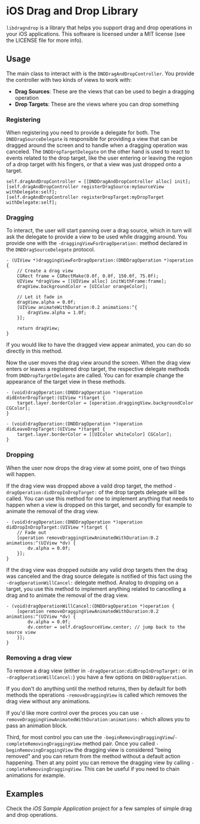# iOS Drag and Drop Library

`libdragndrop` is a library that helps you support drag and drop operations in your iOS applications. This software is licensed under a MIT license (see the LICENSE file for more info).


## Usage

The main class to interact with is the `DNDDragAndDropController`. You provide the controller with two kinds of views to work with:

* **Drag Sources**: These are the views that can be used to begin a dragging operation
* **Drop Targets**: These are the views where you can drop something


### Registering

When registering you need to provide a delegate for both. The `DNDDragSourceDelegate` is responsible for providing a view that can be dragged around the screen and to handle when a dragging operation was canceled. The `DNDDropTargetDelegate` on the other hand is used to react to events related to the drop target, like the user entering or leaving the region of a drop target with his fingers, or that a view was just dropped onto a target.

    self.dragAndDropController = [[DNDDragAndDropController alloc] init];
    [self.dragAndDropController registerDragSource:mySourceView withDelegate:self];
    [self.dragAndDropController registerDropTarget:myDropTarget withDelegate:self];


### Dragging

To interact, the user will start panning over a drag source, which in turn will ask the delegate to provide a view to be used while dragging around. You provide one with the `-draggingViewForDragOperation:` method declared in the `DNDDragSourceDelegate` protocol.

    - (UIView *)draggingViewForDragOperation:(DNDDragOperation *)operation {
        // Create a drag view
        CGRect frame = CGRectMake(0.0f, 0.0f, 150.0f, 75.0f);
        UIView *dragView = [[UIView alloc] initWithFrame:frame];
        dragView.backgroundColor = [UIColor orangeColor];
        
        // Let it fade in
        dragView.alpha = 0.0f;
        [UIView animateWithDuration:0.2 animations:^{
            dragView.alpha = 1.0f;
        }];
        
        return dragView;
    }

If you would like to have the dragged view appear animated, you can do so directly in this method.

Now the user moves the drag view around the screen. When the drag view enters or leaves a registered drop target, the respective delegate methods from `DNDDropTargetDelegate` are called. You can for example change the appearance of the target view in these methods.

    - (void)dragOperation:(DNDDragOperation *)operation didEnterDropTarget:(UIView *)target {
        target.layer.borderColor = [operation.draggingView.backgroundColor CGColor];
    }
    
    - (void)dragOperation:(DNDDragOperation *)operation didLeaveDropTarget:(UIView *)target {
        target.layer.borderColor = [[UIColor whiteColor] CGColor];
    }


### Dropping

When the user now drops the drag view at some point, one of two things will happen.

If the drag view was dropped above a vaild drop target, the method `-dragOperation:didDropInDropTarget:` of the drop targets delegate will be called. You can use this method for one to implement anything that needs to happen when a view is dropped on this target, and secondly for example to animate the removal of the drag view.

    - (void)dragOperation:(DNDDragOperation *)operation didDropInDropTarget:(UIView *)target {
        // Fade out
        [operation removeDraggingViewAnimatedWithDuration:0.2 animations:^(UIView *dv) {
            dv.alpha = 0.0f;
        }];
    }

If the drag view was dropped outside any valid drop targets then the drag was canceled and the drag source delegate is notified of this fact using the `-dragOperationWillCancel:` delegate method. Analog to dropping on a target, you use this method to implement anything related to cancelling a drag and to animate the removal of the drag view.

    - (void)dragOperationWillCancel:(DNDDragOperation *)operation {
        [operation removeDraggingViewAnimatedWithDuration:0.2 animations:^(UIView *dv) {
            dv.alpha = 0.0f;
            dv.center = self.dragSourceView.center; // jump back to the source view
        }];
    }


### Removing a drag view

To remove a drag view (either in `-dragOperation:didDropInDropTarget:` or in `-dragOperationWillCancel:`) you have a few options on `DNDDragOperation`.

If you don't do anything until the method returns, then by default for both methods the operations `-removeDraggingView` is called which removes the drag view without any animations.

If you'd like more control over the proces you can use `-removeDraggingViewAnimatedWithDuration:animations:` which allows you to pass an animation block.

Third, for most control you can use the `-beginRemovingDraggingView`/`-completeRemovingDraggingView` method pair. Once you called `-beginRemovingDraggingView` the dragging view is considered "being removed" and you can return from the method without a default action happening. Then at any point you can remove the dragging view by calling `-completeRemovingDraggingView`. This can be useful if you need to chain animations for example.


## Examples

Check the *iOS Sample Application* project for a few samples of simple drag and drop operations.